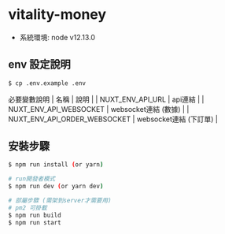 # vitality-money

- 系統環境: node v12.13.0

## env 設定說明

``` bash
$ cp .env.example .env
```

必要變數說明
| 名稱 | 說明 |
| NUXT_ENV_API_URL | api連結 |
| NUXT_ENV_API_WEBSOCKET | websocket連結 (數據) |
| NUXT_ENV_API_ORDER_WEBSOCKET | websocket連結 (下訂單) |


## 安裝步驟

``` bash
$ npm run install (or yarn)

# run開發者模式
$ npm run dev (or yarn dev)

# 部屬步驟 (需架到server才需要用)
# pm2 可掛載
$ npm run build
$ npm run start
```
